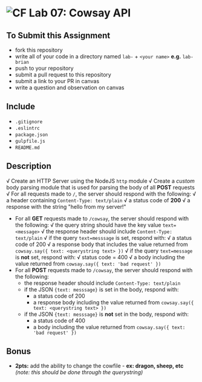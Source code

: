 ![CF](https://camo.githubusercontent.com/70edab54bba80edb7493cad3135e9606781cbb6b/687474703a2f2f692e696d6775722e636f6d2f377635415363382e706e67) Lab 07: Cowsay API
===

## To Submit this Assignment
  * fork this repository
  * write all of your code in a directory named `lab-` + `<your name>` **e.g.** `lab-brian`
  * push to your repository
  * submit a pull request to this repository
  * submit a link to your PR in canvas
  * write a question and observation on canvas

## Include
  * `.gitignore`
  * `.eslintrc`
  * `package.json`
  * `gulpfile.js`
  * `README.md`

## Description
√ Create an HTTP Server using the NodeJS `http` module
√ Create a *custom* body parsing module that is used for parsing the body of all **POST** requests
√ For all requests made to `/`, the server should respond with the following:
  √ a header containing `Content-Type: text/plain`
  √ a status code of **200**
  √ a response with the string "hello from my server!"
* For all **GET** requests made to `/cowsay`, the server should respond with the following:
  √ the query string should have the key value `text=<message>`
  √ the response header should include `Content-Type: text/plain`
  √ if the query `text=messsage` is set, respond with:
    √ a status code of 200
    √ a response body that includes the value returned from `cowsay.say({ text: <querystring text> })`
  √ if the query `text=message` is **not** set, respond with:
    √ status code = 400
    √ a body including the value returned from `cowsay.say({ text: 'bad request' })`
* For all **POST** requests made to `/cowsay`, the server should respond with the following:
  * the response header should include `Content-Type: text/plain`
  * if the JSON `{text: messsage}` is set in the body, respond with:
    * a status code of 200
    * a response body including the value returned from `cowsay.say({ text: <querystring text> })`
  * if the JSON `{text: messsage}` is **not** set in the body, respond with:
      * a status code of 400
      * a body including the value returned from `cowsay.say({ text: 'bad request' })`

## Bonus
* **2pts:** add the ability to change the cowfile - **ex: dragon, sheep, etc** _(note: this should be done through the querystring)_
